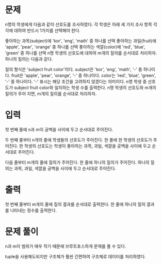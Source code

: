 # 문제
n명의 학생에게 다음과 같이 선호도를 조사하였다. 각 학생은 아래 세 가지 조사 항목 각각에 대하여 반드시 1가지를 선택해야 한다.

좋아하는 과목(subject)에 'kor', 'eng', 'math' 중 하나를 선택
좋아하는 과일(fruit)에 'apple', 'pear', 'orange' 중 하나를 선택
좋아하는 색깔(color)에 'red', 'blue', 'green' 중 하나를 선택
n명 학생의 선호도에 대하여 m개의 질의를 순서대로 처리하자. 하나의 질의는 다음과 같다.

질의 형식은 'subject fruit color'이다.
subject은 'kor', 'eng', 'math', '-' 중 하나이다.
fruit은 'apple', 'pear', 'orange', '-' 중 하나이다.
color는 'red', 'blue', 'green', '-' 중 하나이다.
'-' 표시는 해당 조건을 고려하지 않겠다는 의미이다.
n명 학생 중 선호도가 subject fruit color와 일치하는 학생 수를 출력한다.
n명 학생의 선호도와 m개의 질의가 주어 지면, m개의 질의를 순서대로 처리하자.

# 입력
첫 번째 줄에 n과 m이 공백을 사이에 두고 순서대로 주어진다.

두 번째 줄부터 n개의 줄에 학생들의 선호도가 주어진다. 한 줄에 한 학생의 선호도가 주어진다. 한 학생의 선호도는 학생이 좋아하는 과목, 과일, 색깔을 공백을 사이에 두고 순서대로 주어진다. 

다음 줄부터 m개의 줄에 질의가 주어진다. 한 줄에 하나의 질의가 주어진다. 하나의 질의는 과목, 과일, 색깔을 공백을 사이에 두고 순서대로 주어진다. 

# 출력
첫 번째 줄부터 m개의 줄에 질의 결과를 순서대로 출력한다. 한 줄에 하나의 질의 결과를 나타내는 정수를 출력한다.

# 문제 풀이

n과 m이 범위가 매우 작기 때문에 브루트포스하게 문제를 풀 수 있다.

tuple을 사용해도되지만 구조체가 훨씬 간편하여 구조체로 데이터를 처리하였다.